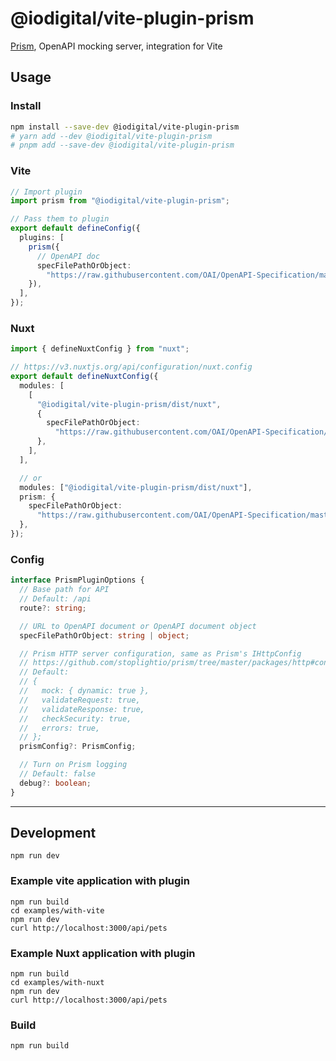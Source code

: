 # @iodigital/vite-plugin-prism

[Prism](https://github.com/stoplightio/prism), OpenAPI mocking server, integration for Vite

## Usage

### Install

```sh
npm install --save-dev @iodigital/vite-plugin-prism
# yarn add --dev @iodigital/vite-plugin-prism
# pnpm add --save-dev @iodigital/vite-plugin-prism
```

### Vite

```ts
// Import plugin
import prism from "@iodigital/vite-plugin-prism";

// Pass them to plugin
export default defineConfig({
  plugins: [
    prism({
      // OpenAPI doc
      specFilePathOrObject:
        "https://raw.githubusercontent.com/OAI/OpenAPI-Specification/master/examples/v3.0/petstore-expanded.yaml",
    }),
  ],
});
```

### Nuxt

```ts
import { defineNuxtConfig } from "nuxt";

// https://v3.nuxtjs.org/api/configuration/nuxt.config
export default defineNuxtConfig({
  modules: [
    [
      "@iodigital/vite-plugin-prism/dist/nuxt",
      {
        specFilePathOrObject:
          "https://raw.githubusercontent.com/OAI/OpenAPI-Specification/master/examples/v3.0/petstore-expanded.yaml",
      },
    ],
  ],

  // or
  modules: ["@iodigital/vite-plugin-prism/dist/nuxt"],
  prism: {
    specFilePathOrObject:
      "https://raw.githubusercontent.com/OAI/OpenAPI-Specification/master/examples/v3.0/petstore-expanded.yaml",
  },
});
```

### Config

```ts
interface PrismPluginOptions {
  // Base path for API
  // Default: /api
  route?: string;

  // URL to OpenAPI document or OpenAPI document object
  specFilePathOrObject: string | object;

  // Prism HTTP server configuration, same as Prism's IHttpConfig
  // https://github.com/stoplightio/prism/tree/master/packages/http#config-object
  // Default:
  // {
  //   mock: { dynamic: true },
  //   validateRequest: true,
  //   validateResponse: true,
  //   checkSecurity: true,
  //   errors: true,
  // };
  prismConfig?: PrismConfig;

  // Turn on Prism logging
  // Default: false
  debug?: boolean;
}
```

---

## Development

```
npm run dev
```

### Example vite application with plugin

```
npm run build
cd examples/with-vite
npm run dev
curl http://localhost:3000/api/pets
```

### Example Nuxt application with plugin

```
npm run build
cd examples/with-nuxt
npm run dev
curl http://localhost:3000/api/pets
```

### Build

```
npm run build
```
